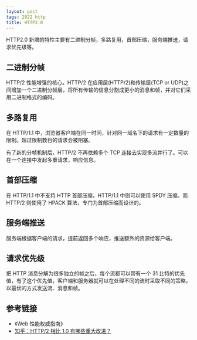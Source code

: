 ```yaml
---
layout: post
tags: 2022 http
title: HTTP2.0
---
```


HTTP2.0 新增的特性主要有二进制分帧，多路复用，首部压缩，服务端推送，请求优先级等。

## 二进制分帧

HTTP/2 性能增强的核心。HTTP/2 在应用层(HTTP/2)和传输层(TCP or UDP)之间增加一个二进制分帧层，将所有传输的信息分割成更小的消息和帧，并对它们采用二进制格式的编码。

## 多路复用

在 HTTP/1.1 中，浏览器客户端在同一时间，针对同一域名下的请求有一定数量的限制。超过限制数目的请求会被阻塞。

有了新的分帧机制后，HTTP/2 不再依赖多个 TCP 连接去实现多流并行了。可以在一个连接中发起多重请求，响应信息。

## 首部压缩

在 HTTP/1.1 中不支持 HTTP 首部压缩，HTTP/1.1 中则可以使用 SPDY 压缩。而 HTTP/2 则使用了 HPACK 算法，专门为首部压缩而设计的。

## 服务端推送

服务端根据客户端的请求，提前返回多个响应，推送额外的资源给客户端。

## 请求优先级

把 HTTP 消息分解为很多独立的帧之后，每个流都可以带有一个 31 比特的优先值，有了这个优先值，客户端和服务器就可以在处理不同的流时采取不同的策略，以最优的方式发送流、消息和帧。

## 参考链接

- 《Web 性能权威指南》
- [知乎：HTTP/2 相比 1.0 有哪些重大改进？](https://www.zhihu.com/question/34074946)
